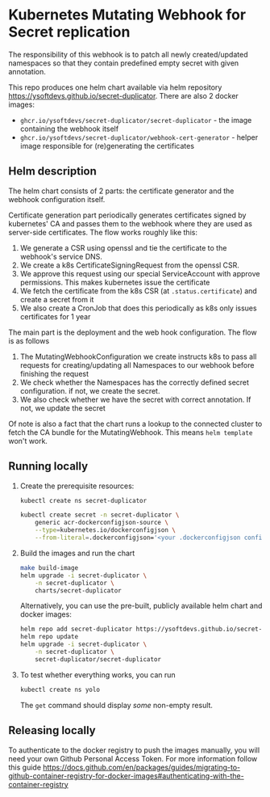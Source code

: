 # Kubernetes Mutating Webhook for Secret replication

The responsibility of this webhook is to patch all newly created/updated namespaces so that they contain predefined empty secret with given annotation. 

This repo produces one helm chart available via helm repository https://ysoftdevs.github.io/secret-duplicator. There are also 2 docker images:
- `ghcr.io/ysoftdevs/secret-duplicator/secret-duplicator` - the image containing the webhook itself
- `ghcr.io/ysoftdevs/secret-duplicator/webhook-cert-generator` - helper image responsible for (re)generating the certificates

## Helm description
The helm chart consists of 2 parts: the certificate generator and the webhook configuration itself.

Certificate generation part periodically generates certificates signed by kubernetes' CA and passes them to the webhook where they are used as server-side certificates. The flow works roughly like this:
1. We generate a CSR using openssl and tie the certificate to the webhook's service DNS.
1. We create a k8s CertificateSigningRequest from the openssl CSR.
1. We approve this request using our special ServiceAccount with approve permissions. This makes kubernetes issue the certificate
1. We fetch the certificate from the k8s CSR (at `.status.certificate`) and create a secret from it
1. We also create a CronJob that does this periodically as k8s only issues certificates for 1 year

The main part is the deployment and the web hook configuration. The flow is as follows
1. The MutatingWebhookConfiguration we create instructs k8s to pass all requests for creating/updating all Namespaces to our webhook before finishing the request
1. We check whether the Namespaces has the correctly defined secret configuration. if not, we create the secret.
1. We also check whether we have the secret with correct annotation. If not, we update the secret

Of note is also a fact that the chart runs a lookup to the connected cluster to fetch the CA bundle for the MutatingWebhook. This means `helm template` won't work.

## Running locally
1. Create the prerequisite resources:
    ```bash
    kubectl create ns secret-duplicator

    kubectl create secret -n secret-duplicator \
        generic acr-dockerconfigjson-source \
        --type=kubernetes.io/dockerconfigjson \
        --from-literal=.dockerconfigjson='<your .dockerconfigjson configuration file>'
    ```

1. Build the images and run the chart
    ``` bash
    make build-image
    helm upgrade -i secret-duplicator \
        -n secret-duplicator \
        charts/secret-duplicator
    ```
    Alternatively, you can use the pre-built, publicly available helm chart and docker images:
    ```bash
    helm repo add secret-duplicator https://ysoftdevs.github.io/secret-duplicator
    helm repo update
    helm upgrade -i secret-duplicator \
        -n secret-duplicator \
        secret-duplicator/secret-duplicator
    ```

1. To test whether everything works, you can run
    ```bash
    kubectl create ns yolo    
    ```
    The `get` command should display _some_ non-empty result.

## Releasing locally
To authenticate to the docker registry to push the images manually, you will need your own Github Personal Access Token. For more information follow this guide https://docs.github.com/en/packages/guides/migrating-to-github-container-registry-for-docker-images#authenticating-with-the-container-registry